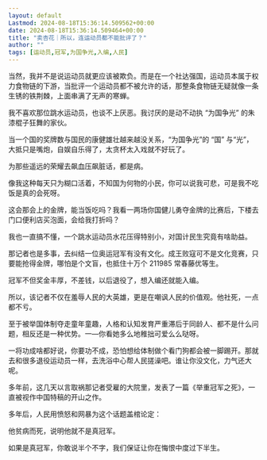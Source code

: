 ```yaml
---
layout: default
Lastmod: 2024-08-18T15:36:14.509562+00:00
date: 2024-08-18T15:36:14.509464+00:00
title: "卖杏花｜所以，连运动员都不能批评了？"
author: ""
tags: [运动员,冠军,为国争光,入编,人民]
---
```


当然，我并不是说运动员就更应该被欺负。而是在一个社达强国，运动员本属于权力食物链的下游，当批评一个运动员都不被允许的话，那整条食物链无疑就像一条生锈的铁荆棘，上面串满了无声的寒蝉。

我不喜欢那位跳水运动员，也谈不上厌恶。我讨厌的是动不动执 “为国争光” 的朱漆棍子狂舞的家伙。

当一个国的奖牌数与国民的康健雄壮越来越没关系，“为国争光”的 “国” 与“光”，大抵只是嘴炮，自娱自乐得了，太贪杯太入戏就不好玩了。

为那些遥远的荣耀去飙血压飙脏话，都是病。

像我这种每天只为糊口活着，不知国为何物的小民，你可以说我可悲，可是我不吃饭是真的会死呀。

这会那会上的金牌，能当饭吃吗？我看一两场你国健儿勇夺金牌的比赛后，下楼去门口便利店买泡面，会给我打折吗？

我也一直搞不懂，一个跳水运动员水花压得特别小，对国计民生究竟有啥助益。

那记者也是多事，去纠结一位奥运冠军有没有文化。成王败寇可不是文化竞赛，只要能抢得金牌，哪怕是个文盲，也抵住十万个 211985 常春藤优等生。

冠军不但奖金丰厚，不差钱，以后退役了，想入编还就能入编。

所以，该记者不仅在羞辱人民的大英雄，更是在嘲讽人民的价值观。他社死，一点都不亏。

至于被举国体制夺走童年童趣，人格和认知发育严重滞后于同龄人、都不是什么问题，相反还是一种优势。一—你看她多么地稚拙可爱么么哒呀。

一将功成啥都好说，你要功不成，恐怕想给体制做个看门狗都会被一脚踢开。那就去和很多退役运动员一样，去洗浴中心帮人民搓澡吧。谁让你没文化，力气还大呢。

多年前，这几天以言取祸那记者受雇的大院里，发表了一篇《举重冠军之死》，一直被视作中国特稿的开山之作。

多年后，人民用愤怒和网暴为这个话题盖棺论定：

他贫病而死，说明他就不是真冠军。

如果是真冠军，你敢说半个不字，我们保证让你在悔恨中度过下半生。

